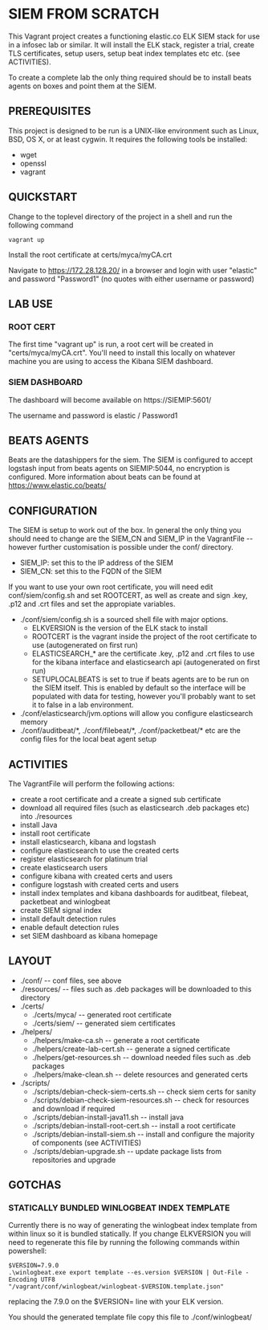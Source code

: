 # SIEM FROM SCRATCH

This Vagrant project creates a functioning elastic.co ELK SIEM stack for use in a infosec lab or similar. It will install the ELK stack, register a trial, create TLS certificates, setup users, setup beat index templates etc etc. (see ACTIVITIES). 

To create a complete lab the only thing required should be to install beats agents on boxes and point them at the SIEM.

## PREREQUISITES

This project is designed to be run is a UNIX-like environment such as Linux, BSD, OS X, or at least cygwin. It requires the following tools be installed:

* wget
* openssl
* vagrant

## QUICKSTART

Change to the toplevel directory of the project in a shell and run the following command 

    vagrant up

Install the root certificate at certs/myca/myCA.crt

Navigate to https://172.28.128.20/ in a browser and login with user "elastic" and password "Password1" (no quotes with either username or password) 

## LAB USE

### ROOT CERT

The first time "vagrant up" is run, a root cert will be created in "certs/myca/myCA.crt". You'll need to install this locally on whatever machine you are using to access the Kibana SIEM dashboard. 

### SIEM DASHBOARD

The dashboard will become available on https://SIEMIP:5601/

The username and password is elastic / Password1

## BEATS AGENTS 

Beats are the datashippers for the siem. The SIEM is configured to accept logstash input from beats agents on SIEMIP:5044, no encryption is configured. More information about beats can be found at https://www.elastic.co/beats/

## CONFIGURATION

The SIEM is setup to work out of the box. In general the only thing you should need to change are the SIEM_CN and SIEM_IP in the VagrantFile -- however further customisation is possible under the conf/ directory. 

* SIEM_IP: set this to the IP address of the SIEM
* SIEM_CN: set this to the FQDN of the SIEM


If you want to use your own root certificate, you will need edit conf/siem/config.sh and set ROOTCERT, as well as create and sign .key, .p12 and .crt files and set the appropiate variables. 

* ./conf/siem/config.sh is a sourced shell file with major options. 
    * ELKVERSION is the version of the ELK stack to install
    * ROOTCERT is the vagrant inside the project of the root certificate to use (autogenerated on first run)
    * ELASTICSEARCH_* are the certificate .key, .p12 and .crt files to use for the kibana interface and elasticsearch api (autogenerated on first run)
    * SETUPLOCALBEATS is set to true if beats agents are to be run on the SIEM itself. This is enabled by default so the interface will be populated with data for testing, however you'll probably want to set it to false in a lab environment.
* ./conf/elasticsearch/jvm.options will allow you configure elasticsearch memory 
* ./conf/auditbeat/\*, ./conf/filebeat/\*, ./conf/packetbeat/\* etc are the config files for the local beat agent setup

## ACTIVITIES

The VagrantFile will perform the following actions:

* create a root certificate and a create a signed sub certificate 
* download all required files (such as elasticsearch .deb packages etc) into ./resources
* install Java 
* install root certificate 
* install elasticsearch, kibana and logstash
* configure elasticsearch to use the created certs
* register elasticsearch for platinum trial
* create elasticsearch users
* configure kibana with created certs and users
* configure logstash with created certs and users
* install index templates and kibana dashboards for auditbeat, filebeat, packetbeat and winlogbeat
* create SIEM signal index
* install default detection rules
* enable default detection rules
* set SIEM dashboard as kibana homepage

## LAYOUT

* ./conf/ -- conf files, see above
* ./resources/ -- files such as .deb packages will be downloaded to this directory
* ./certs/
	* ./certs/myca/ -- generated root certificate
	* ./certs/siem/ -- generated siem certificates
* ./helpers/
	* ./helpers/make-ca.sh -- generate a root certificate
	* ./helpers/create-lab-cert.sh -- generate a signed certificate 
	* ./helpers/get-resources.sh -- download needed files such as .deb packages
	* ./helpers/make-clean.sh -- delete resources and generated certs
* ./scripts/
	* ./scripts/debian-check-siem-certs.sh -- check siem certs for sanity
	* ./scripts/debian-check-siem-resources.sh -- check for resources and download if required
	* ./scripts/debian-install-java11.sh -- install java
	* ./scripts/debian-install-root-cert.sh -- install a root certificate
	* ./scripts/debian-install-siem.sh -- install and configure the majority of components (see ACTIVITIES)
	* ./scripts/debian-upgrade.sh -- update package lists from repositories and upgrade


## GOTCHAS

### STATICALLY BUNDLED WINLOGBEAT INDEX TEMPLATE

Currently there is no way of generating the winlogbeat index template from within linux so it is bundled statically. If you change ELKVERSION you will need to regenerate this file by running the following commands within powershell:

    $VERSION=7.9.0
    .\winlogbeat.exe export template --es.version $VERSION | Out-File -Encoding UTF8 "/vagrant/conf/winlogbeat/winlogbeat-$VERSION.template.json"

replacing the 7.9.0 on the $VERSION= line with your ELK version.

You should the generated template file copy this file to ./conf/winlogbeat/










